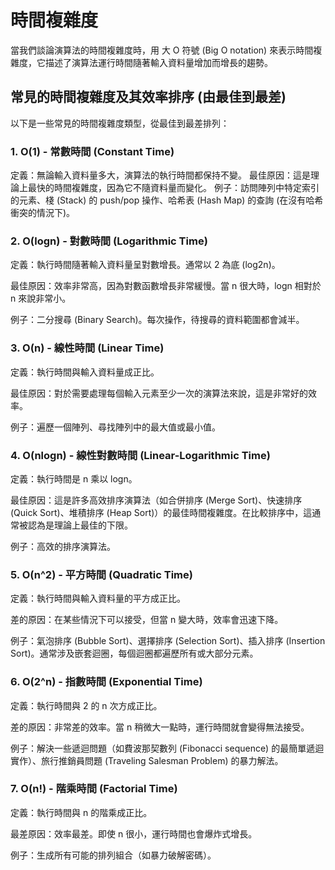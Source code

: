 # 時間複雜度

當我們談論演算法的時間複雜度時，用 大 O 符號 (Big O notation) 來表示時間複雜度，它描述了演算法運行時間隨著輸入資料量增加而增長的趨勢。

## 常見的時間複雜度及其效率排序 (由最佳到最差)

以下是一些常見的時間複雜度類型，從最佳到最差排列：

### 1. O(1) - 常數時間 (Constant Time)

定義：無論輸入資料量多大，演算法的執行時間都保持不變。
最佳原因：這是理論上最快的時間複雜度，因為它不隨資料量而變化。
例子：訪問陣列中特定索引的元素、棧 (Stack) 的 push/pop 操作、哈希表 (Hash Map) 的查詢 (在沒有哈希衝突的情況下)。

### 2. O(logn) - 對數時間 (Logarithmic Time)

定義：執行時間隨著輸入資料量呈對數增長。通常以 2 為底 (log2n)。

最佳原因：效率非常高，因為對數函數增長非常緩慢。當 n 很大時，logn 相對於 n 來說非常小。

例子：二分搜尋 (Binary Search)。每次操作，待搜尋的資料範圍都會減半。

### 3. O(n) - 線性時間 (Linear Time)

定義：執行時間與輸入資料量成正比。

最佳原因：對於需要處理每個輸入元素至少一次的演算法來說，這是非常好的效率。

例子：遍歷一個陣列、尋找陣列中的最大值或最小值。

### 4. O(nlogn) - 線性對數時間 (Linear-Logarithmic Time)

定義：執行時間是 n 乘以 logn。

最佳原因：這是許多高效排序演算法（如合併排序 (Merge Sort)、快速排序 (Quick Sort)、堆積排序 (Heap Sort)）的最佳時間複雜度。在比較排序中，這通常被認為是理論上最佳的下限。

例子：高效的排序演算法。

### 5. O(n^2) - 平方時間 (Quadratic Time)

定義：執行時間與輸入資料量的平方成正比。

差的原因：在某些情況下可以接受，但當 n 變大時，效率會迅速下降。

例子：氣泡排序 (Bubble Sort)、選擇排序 (Selection Sort)、插入排序 (Insertion Sort)。通常涉及嵌套迴圈，每個迴圈都遍歷所有或大部分元素。

### 6. O(2^n) - 指數時間 (Exponential Time)

定義：執行時間與 2 的 n 次方成正比。

差的原因：非常差的效率。當 n 稍微大一點時，運行時間就會變得無法接受。

例子：解決一些遞迴問題（如費波那契數列 (Fibonacci sequence) 的最簡單遞迴實作）、旅行推銷員問題 (Traveling Salesman Problem) 的暴力解法。

### 7. O(n!) - 階乘時間 (Factorial Time)

定義：執行時間與 n 的階乘成正比。

最差原因：效率最差。即使 n 很小，運行時間也會爆炸式增長。

例子：生成所有可能的排列組合（如暴力破解密碼）。
